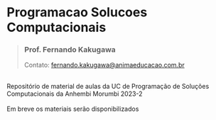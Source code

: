 # Programacao Solucoes Computacionais
> <h3>Prof. Fernando Kakugawa</h3>
> Contato: <a href="mailto:fernando.kakugawa@animaeducacao.com.br">fernando.kakugawa@animaeducacao.com.br</a><br>
<br>
Repositório de material de aulas da UC de Programação de Soluções Computacionais da Anhembi Morumbi 2023-2
<br>
<br>
Em breve os materiais serão disponibilizados

